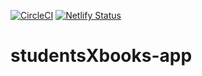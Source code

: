 [![CircleCI](https://circleci.com/gh/studentsXbooks/studentsXbooks-app/tree/master.svg?style=svg)](https://circleci.com/gh/studentsXbooks/studentsXbooks-app/tree/master)
[![Netlify Status](https://api.netlify.com/api/v1/badges/45b30f47-6588-4a03-b140-08d718057e54/deploy-status)](https://app.netlify.com/sites/studentsxbooks-app/deploys)

# studentsXbooks-app

#
